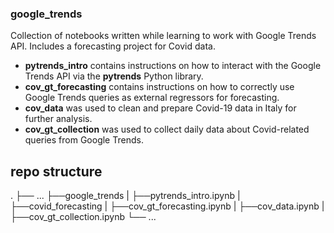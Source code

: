 ### google_trends
Collection of notebooks written while learning to work with Google Trends API. Includes a forecasting project for Covid data.
- **pytrends_intro** contains instructions on how to interact with the Google Trends API via the **pytrends** Python library.
- **cov_gt_forecasting** contains instructions on how to correctly use Google Trends queries as external regressors for forecasting.
- **cov_data** was used to clean and prepare Covid-19 data in Italy for further analysis.
- **cov_gt_collection** was used to collect daily data about Covid-related queries from Google Trends.

## repo structure

.
├── ...
├──google_trends
|        ├──pytrends_intro.ipynb
|        ├──covid_forecasting
|                  ├──cov_gt_forecasting.ipynb
|                  ├──cov_data.ipynb
|                  ├──cov_gt_collection.ipynb
└── ...
